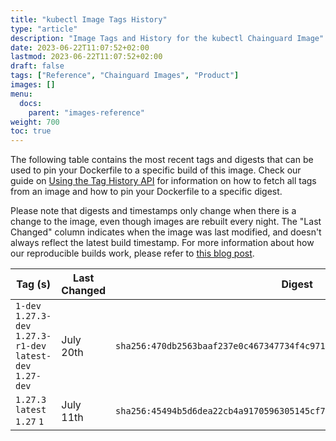 ```yaml
---
title: "kubectl Image Tags History"
type: "article"
description: "Image Tags and History for the kubectl Chainguard Image"
date: 2023-06-22T11:07:52+02:00
lastmod: 2023-06-22T11:07:52+02:00
draft: false
tags: ["Reference", "Chainguard Images", "Product"]
images: []
menu:
  docs:
    parent: "images-reference"
weight: 700
toc: true
---
```


The following table contains the most recent tags and digests that can be used to pin your Dockerfile to a specific build of this image. Check our guide on [Using the Tag History API](/chainguard/chainguard-images/using-the-tag-history-api/) for information on how to fetch all tags from an image and how to pin your Dockerfile to a specific digest.

Please note that digests and timestamps only change when there is a change to the image, even though images are rebuilt every night. The "Last Changed" column indicates when the image was last modified, and doesn't always reflect the latest build timestamp. For more information about how our reproducible builds work, please refer to [this blog post](https://www.chainguard.dev/unchained/reproducing-chainguards-reproducible-image-builds).

| Tag (s)                                                       | Last Changed | Digest                                                                    |
|---------------------------------------------------------------|--------------|---------------------------------------------------------------------------|
|  `1-dev` `1.27.3-dev` `1.27.3-r1-dev` `latest-dev` `1.27-dev` | July 20th    | `sha256:470db2563baaf237e0c467347734f4c971420e64c085ff179e29d40601aec1f4` |
|  `1.27.3` `latest` `1.27` `1`                                 | July 11th    | `sha256:45494b5d6dea22cb4a9170596305145cf73f75a37211de5212d5777befb4221e` |
